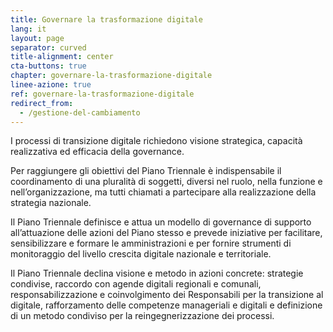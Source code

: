 ```yaml
---
title: Governare la trasformazione digitale
lang: it
layout: page
separator: curved
title-alignment: center
cta-buttons: true
chapter: governare-la-trasformazione-digitale
linee-azione: true
ref: governare-la-trasformazione-digitale
redirect_from:
  - /gestione-del-cambiamento
---
```

I processi di transizione digitale richiedono visione strategica, capacità
realizzativa ed efficacia della governance. 

Per raggiungere gli obiettivi del Piano Triennale è indispensabile il
coordinamento di una pluralità di soggetti, diversi nel ruolo, nella funzione e
nell’organizzazione, ma tutti chiamati a partecipare alla realizzazione della
strategia nazionale.

Il Piano Triennale definisce e attua un modello di governance di supporto
all’attuazione delle azioni del Piano stesso e prevede iniziative per
facilitare, sensibilizzare e formare le amministrazioni e per fornire strumenti
di monitoraggio del livello crescita digitale nazionale e territoriale.

Il Piano Triennale declina visione e metodo in azioni concrete: strategie
condivise, raccordo con agende digitali regionali e comunali,
responsabilizzazione e coinvolgimento dei Responsabili per la transizione al
digitale, rafforzamento delle competenze manageriali e digitali e definizione di
un metodo condiviso per la reingegnerizzazione dei processi.
